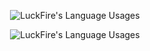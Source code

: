 <p align="center">
  <img align="center" src="https://github-readme-stats.vercel.app/api?username=LuckFire&show_icons=true&theme=nord" alt="LuckFire's Language Usages">
</p>
<p align="center">
  <img align="center" src="https://github-readme-stats.vercel.app/api/top-langs/?username=LuckFire&theme=nord" alt="LuckFire's Language Usages">
</p>
